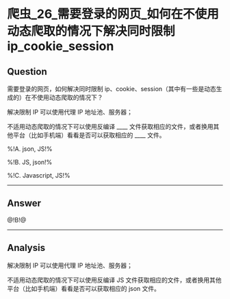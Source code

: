 # 爬虫_26_需要登录的网页_如何在不使用动态爬取的情况下解决同时限制ip_cookie_session

## Question
需要登录的网页，如何解决同时限制 ip、cookie、session（其中有一些是动态生成的）在不使用动态爬取的情况下？

解决限制 IP 可以使用代理 IP 地址池、服务器；

不适用动态爬取的情况下可以使用反编译 ____ 文件获取相应的文件，或者换用其他平台（比如手机端）看看是否可以获取相应的 ____ 文件。

%!A. json, JS!%

%!B. JS, json!%

%!C. Javascript, JS!%

------

## Answer

@!B!@

------
## Analysis

解决限制 IP 可以使用代理 IP 地址池、服务器；

不适用动态爬取的情况下可以使用反编译 JS 文件获取相应的文件，或者换用其他平台（比如手机端）看看是否可以获取相应的 json 文件。
